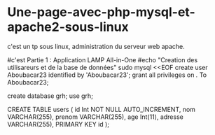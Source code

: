 # Une-page-avec-php-mysql-et-apache2-sous-linux
c'est un tp sous linux, administration du serveur web apache.

#c'est Partie 1 : Application LAMP All-in-One
#echo "Creation des utilisareurs et de la base de données"
sudo mysql <<EOF
create user Aboubacar23 identified by 'Aboubacar23';
grant all privileges on *.* To Aboubacar23;

create database grh;
use grh;

CREATE TABLE users (
id Int NOT NULL AUTO_INCREMENT,
nom VARCHAR(255),
prenom VARCHAR(255),
age Int(11),
adresse VARCHAR(255),
PRIMARY KEY id
);

